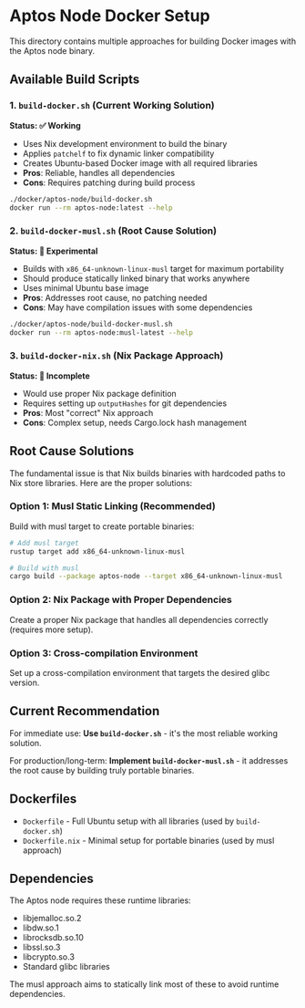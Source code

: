 # Aptos Node Docker Setup

This directory contains multiple approaches for building Docker images with the Aptos node binary.

## Available Build Scripts

### 1. `build-docker.sh` (Current Working Solution)
**Status: ✅ Working**
- Uses Nix development environment to build the binary
- Applies `patchelf` to fix dynamic linker compatibility
- Creates Ubuntu-based Docker image with all required libraries
- **Pros**: Reliable, handles all dependencies
- **Cons**: Requires patching during build process

```bash
./docker/aptos-node/build-docker.sh
docker run --rm aptos-node:latest --help
```

### 2. `build-docker-musl.sh` (Root Cause Solution)
**Status: 🧪 Experimental**
- Builds with `x86_64-unknown-linux-musl` target for maximum portability
- Should produce statically linked binary that works anywhere
- Uses minimal Ubuntu base image
- **Pros**: Addresses root cause, no patching needed
- **Cons**: May have compilation issues with some dependencies

```bash
./docker/aptos-node/build-docker-musl.sh
docker run --rm aptos-node:musl-latest --help
```

### 3. `build-docker-nix.sh` (Nix Package Approach)
**Status: 🚧 Incomplete**
- Would use proper Nix package definition
- Requires setting up `outputHashes` for git dependencies
- **Pros**: Most "correct" Nix approach
- **Cons**: Complex setup, needs Cargo.lock hash management

## Root Cause Solutions

The fundamental issue is that Nix builds binaries with hardcoded paths to Nix store libraries. Here are the proper solutions:

### Option 1: Musl Static Linking (Recommended)
Build with musl target to create portable binaries:
```bash
# Add musl target
rustup target add x86_64-unknown-linux-musl

# Build with musl
cargo build --package aptos-node --target x86_64-unknown-linux-musl
```

### Option 2: Nix Package with Proper Dependencies
Create a proper Nix package that handles all dependencies correctly (requires more setup).

### Option 3: Cross-compilation Environment
Set up a cross-compilation environment that targets the desired glibc version.

## Current Recommendation

For immediate use: **Use `build-docker.sh`** - it's the most reliable working solution.

For production/long-term: **Implement `build-docker-musl.sh`** - it addresses the root cause by building truly portable binaries.

## Dockerfiles

- `Dockerfile` - Full Ubuntu setup with all libraries (used by `build-docker.sh`)
- `Dockerfile.nix` - Minimal setup for portable binaries (used by musl approach)

## Dependencies

The Aptos node requires these runtime libraries:
- libjemalloc.so.2
- libdw.so.1  
- librocksdb.so.10
- libssl.so.3
- libcrypto.so.3
- Standard glibc libraries

The musl approach aims to statically link most of these to avoid runtime dependencies.